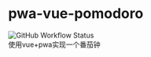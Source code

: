 # pwa-vue-pomodoro
![GitHub Workflow Status](https://img.shields.io/github/workflow/status/shimmergem/pwa-vue-pomodoro/deploy)<br>
使用vue+pwa实现一个番茄钟
